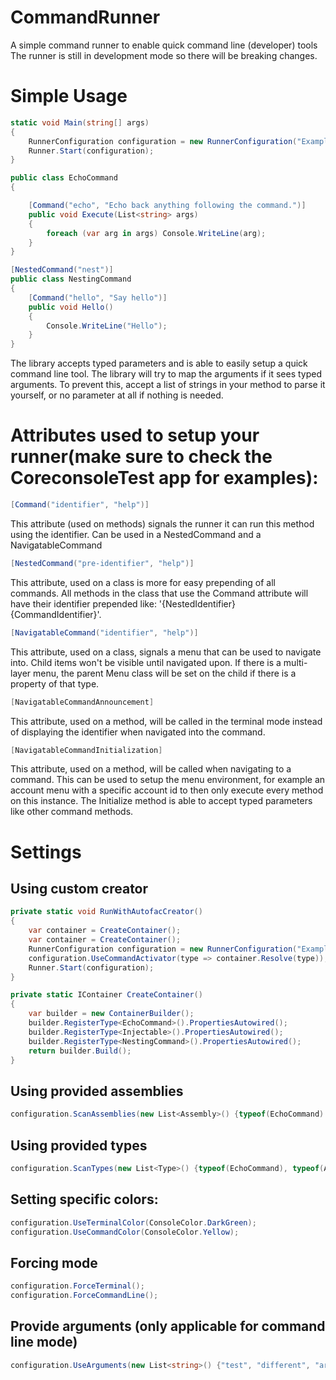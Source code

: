# CommandRunner
A simple command runner to enable quick command line (developer) tools
The runner is still in development mode so there will be breaking changes.

# Simple Usage
```c#
static void Main(string[] args)
{
	RunnerConfiguration configuration = new RunnerConfiguration("Example Runner");
	Runner.Start(configuration);
}

public class EchoCommand 
{

	[Command("echo", "Echo back anything following the command.")]
	public void Execute(List<string> args)
	{
		foreach (var arg in args) Console.WriteLine(arg);
	}
}

[NestedCommand("nest")]
public class NestingCommand
{
	[Command("hello", "Say hello")]
	public void Hello()
	{
		Console.WriteLine("Hello");
	}
}
```
The library accepts typed parameters and is able to easily setup a quick command line tool.
The library will try to map the arguments if it sees typed arguments. To prevent this, accept a list of strings in your method to parse it yourself, or no parameter at all if nothing is needed.

# Attributes used to setup your runner(make sure to check the CoreconsoleTest app for examples):
```c#
[Command("identifier", "help")]
```
This attribute (used on methods) signals the runner it can run this method using the identifier. Can be used in a NestedCommand and a NavigatableCommand
```c#
[NestedCommand("pre-identifier", "help")]
```
This attribute, used on a class is more for easy prepending of all commands. All methods in the class that use the Command attribute will have their identifier prepended like: '{NestedIdentifier} {CommandIdentifier}'.
```c#
[NavigatableCommand("identifier", "help")]
```
This attribute, used on a class, signals a menu that can be used to navigate into. Child items won't be visible until navigated upon. If there is a multi-layer menu, the parent Menu class will be set on the child if there is a property of that type.
```c#
[NavigatableCommandAnnouncement]
```
This attribute, used on a method, will be called in the terminal mode instead of displaying the identifier when navigated into the command.

```c#
[NavigatableCommandInitialization]
```
This attribute, used on a method, will be called when navigating to a command. This can be used to setup the menu environment, for example an account menu with a specific account id to then only execute every method on this instance. The Initialize method is able to accept typed parameters like other command methods.


# Settings

## Using custom creator

```c#
private static void RunWithAutofacCreator()
{
	var container = CreateContainer();
	var container = CreateContainer();
	RunnerConfiguration configuration = new RunnerConfiguration("Example Runner");
	configuration.UseCommandActivator(type => container.Resolve(type));
	Runner.Start(configuration);
}

private static IContainer CreateContainer()
{
	var builder = new ContainerBuilder();
	builder.RegisterType<EchoCommand>().PropertiesAutowired();
	builder.RegisterType<Injectable>().PropertiesAutowired();
	builder.RegisterType<NestingCommand>().PropertiesAutowired();
	return builder.Build();
}
```

## Using provided assemblies

```c#
configuration.ScanAssemblies(new List<Assembly>() {typeof(EchoCommand).GetTypeInfo().Assembly});
```

## Using provided types

```c#
configuration.ScanTypes(new List<Type>() {typeof(EchoCommand), typeof(AccountMenu)});
```

## Setting specific colors:
```c#
configuration.UseTerminalColor(ConsoleColor.DarkGreen);
configuration.UseCommandColor(ConsoleColor.Yellow);
```

## Forcing mode
```c#
configuration.ForceTerminal();
configuration.ForceCommandLine();
```

## Provide arguments (only applicable for command line mode)
```c#
configuration.UseArguments(new List<string>() {"test", "different", "arguments"});
```
